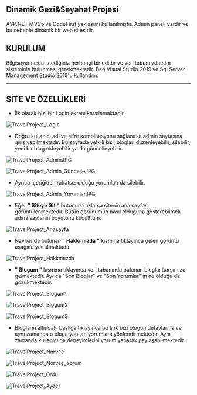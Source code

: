 ## Dinamik Gezi&Seyahat Projesi
ASP.NET MVC5 ve CodeFirst yaklaşımı kullanılmıştır. Admin paneli vardır ve bu sebeple dinamik bir web sitesidir.

## KURULUM
Bilgisayarınızda istediğiniz herhangi bir editör ve veri tabanı yönetim sisteminin bulunması gerekmektedir. Ben Visual Studio 2019 ve Sql Server Management Studio 2019'u kullandım.

--- 

## SİTE VE ÖZELLİKLERİ

- İlk olarak bizi bir Login ekranı karşılamaktadır.
  
![TravelProject_Login](https://github.com/BerreYesilyurt/TravelTripPoroject/assets/77548130/2da98d12-d30a-44b7-9ea3-29d5a1467be5)

-  Doğru kullanıcı adı ve şifre kombinasyonu sağlanırsa admin sayfasına giriş yapılmaktadır. Bu sayfada yetkili kişi, blogları düzenleyebilir, silebilir, yeni bir blog ekleyebilir ya da güncelleyebilir.

![TravelProject_AdminJPG](https://github.com/BerreYesilyurt/TravelTripPoroject/assets/77548130/8e784fed-059a-4397-9918-18280cc3dc9f)

![TravelProject_Admin_GüncelleJPG](https://github.com/BerreYesilyurt/TravelTripPoroject/assets/77548130/d8601ae2-c333-40c9-98ab-199a45766682)


- Ayrıca içeriğiden rahatsız olduğu yorumları da silebilir.

![TravelProject_Admin_YorumlarJPG](https://github.com/BerreYesilyurt/TravelTripPoroject/assets/77548130/106bdb7c-7f56-49e6-a46b-01e442f38305)

- Eğer **" Siteye Git "** butonuna tıklarsa sitenin ana sayfası görüntülenmektedir. Bütün görünümün nasıl olduğuna gösterebilmek adına sayfanın boyutunu küçülttüm.

![TravelProject_Anasayfa](https://github.com/BerreYesilyurt/TravelTripPoroject/assets/77548130/0a3ad7cd-5e38-4f77-bded-4cca00526486)

- Navbar'da bulunan **" Hakkımızda "** kısmına tıklayınca gelen görüntü aşağıda yer almaktadır.

![TravelProject_Hakkımızda](https://github.com/BerreYesilyurt/TravelTripPoroject/assets/77548130/96cb424c-780e-42c3-bbba-1f96a8390512)

- **" Blogum "** kısmına tıklayınca veri tabanında bulunan bloglar karşımıza gelmektedir. Ayrıca "Son Bloglar" ve "Son Yorumlar"'ın ne olduğu da gözükmektedir.

![TravelProject_Blogum1](https://github.com/BerreYesilyurt/TravelTripPoroject/assets/77548130/ef71979c-7075-413e-a03b-fee1cbc13360)

![TravelProject_Blogum2](https://github.com/BerreYesilyurt/TravelTripPoroject/assets/77548130/7eca1ae7-0196-466e-84d9-9ffce901d833)

![TravelProject_Blogum3](https://github.com/BerreYesilyurt/TravelTripPoroject/assets/77548130/e368228a-03f2-4a7c-9a2c-ffb66ee78eb3)


- Blogların altındaki başlığa tıklayınca bu link bizi blogun detaylarına ve aynı zamanda o bloga yapılan yorumlara yönlendirmektedir. Aynı zamanda kullanıcı da deneyimlerini yorum yaparak paylaşabilmektedir.

![TravelProject_Norveç](https://github.com/BerreYesilyurt/TravelTripPoroject/assets/77548130/ba98c0ca-7432-4918-8395-5819b9bec1a7)

![TravelProject_Norveç_Yorum](https://github.com/BerreYesilyurt/TravelTripPoroject/assets/77548130/ba97ab4a-0b3e-40ab-bcf0-18b3b14c88ea)

![TravelProject_Ordu](https://github.com/BerreYesilyurt/TravelTripPoroject/assets/77548130/ee63538f-00da-4824-a803-7113b3d6d71a)

![TravelProject_Ayder](https://github.com/BerreYesilyurt/TravelTripPoroject/assets/77548130/19c634de-4086-4214-bbfd-33a97119ae68)

